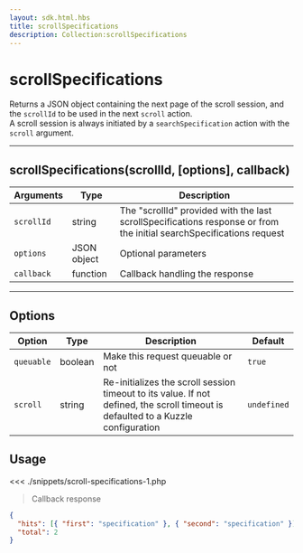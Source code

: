 ```yaml
---
layout: sdk.html.hbs
title: scrollSpecifications
description: Collection:scrollSpecifications
---
```


# scrollSpecifications

Returns a JSON object containing the next page of the scroll session, and the `scrollId` to be used in the next `scroll` action.  
A scroll session is always initiated by a `searchSpecification` action with the `scroll` argument.

---

## scrollSpecifications(scrollId, [options], callback)

| Arguments  | Type        | Description                                                                                                          |
| ---------- | ----------- | -------------------------------------------------------------------------------------------------------------------- |
| `scrollId` | string      | The "scrollId" provided with the last scrollSpecifications response or from the initial searchSpecifications request |
| `options`  | JSON object | Optional parameters                                                                                                  |
| `callback` | function    | Callback handling the response                                                                                       |

---

## Options

| Option     | Type    | Description                                                                                                                       | Default     |
| ---------- | ------- | --------------------------------------------------------------------------------------------------------------------------------- | ----------- |
| `queuable` | boolean | Make this request queuable or not                                                                                                 | `true`      |
| `scroll`   | string  | Re-initializes the scroll session timeout to its value. If not defined, the scroll timeout is defaulted to a Kuzzle configuration | `undefined` |

## Usage

<<< ./snippets/scroll-specifications-1.php

> Callback response

```json
{
  "hits": [{ "first": "specification" }, { "second": "specification" }],
  "total": 2
}
```
